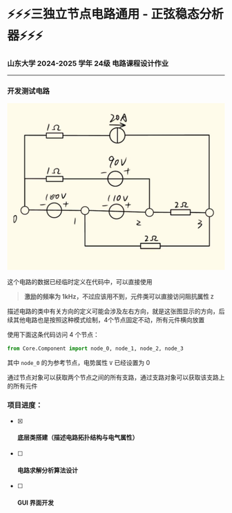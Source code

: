 # ⚡⚡⚡三独立节点电路通用 - 正弦稳态分析器⚡⚡⚡

### 山东大学 2024-2025 学年 24级 电路课程设计作业

---



### 开发测试电路

![6e44b475d7bc8605557bc473b60b167c](./README.assets/6e44b475d7bc8605557bc473b60b167c.jpg)

这个电路的数据已经临时定义在代码中，可以直接使用

>  **激励的频率为 1kHz，不过应该用不到，元件类可以直接访问阻抗属性 `Z`**

描述电路的类中有关方向的定义可能会涉及左右方向，就是这张图显示的方向，后续其他电路也是按照这种模式绘制，4个节点固定不动，所有元件横向放置

使用下面这条代码访问 4 个节点：

```python
from Core.Component import node_0, node_1, node_2, node_3
```

其中 `node_0` 的为参考节点，电势属性 `V` 已经设置为 0

通过节点对象可以获取两个节点之间的所有支路，通过支路对象可以获取该支路上的所有元件



### 项目进度：

- [x] #### 底层类搭建（描述电路拓扑结构与电气属性）

- [ ] #### 电路求解分析算法设计

- [ ] #### GUI 界面开发